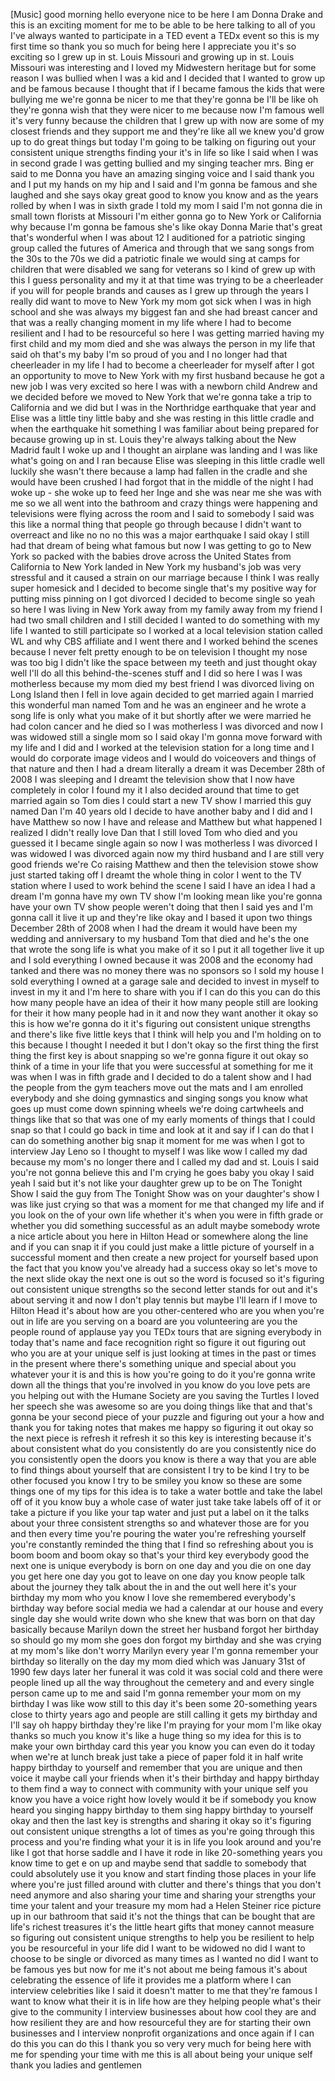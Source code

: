 
[Music]
good morning hello everyone nice to be
here
I am Donna Drake and this is an exciting
moment for me to be able to be here
talking to all of you I&#39;ve always wanted
to participate in a TED event a TEDx
event so this is my first time so thank
you so much for being here I appreciate
you it&#39;s so exciting so I grew up in st.
Louis Missouri and growing up in st.
Louis Missouri was interesting and I
loved my Midwestern heritage but for
some reason I was bullied when I was a
kid and I decided that I wanted to grow
up and be famous because I thought that
if I became famous the kids that were
bullying me we&#39;re gonna be nicer to me
that they&#39;re gonna be I&#39;ll be like oh
they&#39;re gonna wish that they were nicer
to me because now I&#39;m famous well it&#39;s
very funny because the children that I
grew up with now are some of my closest
friends and they support me and they&#39;re
like all we knew you&#39;d grow up to do
great things
but today I&#39;m going to be talking on
figuring out your consistent unique
strengths finding your it&#39;s in life so
like I said when I was in second grade I
was getting bullied and my singing
teacher mrs. Bing er said to me Donna
you have an amazing singing voice and I
said thank you and I put my hands on my
hip and I said and I&#39;m gonna be famous
and she laughed and she says okay great
good to know you know and as the years
rolled by when I was in sixth grade I
told my mom I said I&#39;m not gonna die in
small town florists at Missouri I&#39;m
either gonna go to New York or
California why because I&#39;m gonna be
famous she&#39;s like okay Donna Marie
that&#39;s great that&#39;s wonderful when I was
about 12 I auditioned for a patriotic
singing group called the futures of
America and through that we sang songs
from the 30s to the 70s we did a
patriotic finale we would sing at camps
for children that were disabled we sang
for veterans so I kind of grew up with
this I guess personality and my it at
that time was trying to be a cheerleader
if you will for people brands and causes
as I grew up through the years I really
did want to move to New York my mom got
sick when I was in high school and she
was always my biggest fan
and she had breast cancer and that was a
really changing moment in my life where
I had to become resilient and I had to
be resourceful so here I was getting
married having my first child and my mom
died and she was always the person in my
life that said oh that&#39;s my baby I&#39;m so
proud of you and I no longer had that
cheerleader in my life I had to become a
cheerleader for myself after I got an
opportunity to move to New York with my
first husband because he got a new job I
was very excited so here I was with a
newborn child Andrew and we decided
before we moved to New York that we&#39;re
gonna take a trip to California and we
did but I was in the Northridge
earthquake that year and Elise was a
little tiny little baby and she was
resting in this little cradle and when
the earthquake hit something I was
familiar about being prepared for
because growing up in st. Louis they&#39;re
always talking about the New Madrid
fault I woke up and I thought an
airplane was landing and I was like
what&#39;s going on and I ran because Elise
was sleeping in this little cradle well
luckily she wasn&#39;t there because a lamp
had fallen in the cradle and she would
have been crushed I had forgot that in
the middle of the night I had woke up -
she woke up to feed her Inge and she was
near me she was with me so we all went
into the bathroom and crazy things were
happening and televisions were flying
across the room and I said to somebody I
said was this like a normal thing that
people go through because I didn&#39;t want
to overreact and like no no no this was
a major earthquake I said okay I still
had that dream of being what famous but
now I was getting to go to New York so
packed with the babies drove across the
United States from California to New
York landed in New York my husband&#39;s job
was very stressful and it caused a
strain on our marriage because I think I
was really super homesick and I decided
to become single that&#39;s my positive way
for putting miss pinning on I got
divorced I decided to become single so
yeah so here I was living in New York
away from my family away from my friend
I had two small children and I still
decided I wanted to do something with my
life
I wanted to still participate so I
worked at a local television station
called WL and why CBS affiliate and I
went there and I worked behind the
scenes because I never felt pretty
enough to be on television I thought my
nose was too big I didn&#39;t like the space
between my teeth and just thought okay
well I&#39;ll do all this behind-the-scenes
stuff and I did so here I was I was
motherless because my mom died my best
friend
I was divorced living on Long Island
then I fell in love again decided to get
married again I married this wonderful
man named Tom and he was an engineer and
he wrote a song life is only what you
make of it but shortly after we were
married he had colon cancer and he died
so I was motherless I was divorced and
now I was widowed still a single mom so
I said okay I&#39;m gonna move forward with
my life and I did and I worked at the
television station for a long time and I
would do corporate image videos and I
would do voiceovers and things of that
nature and then I had a dream literally
a dream it was December 28th of 2008 I
was sleeping and I dreamt the television
show that I now have completely in color
I found my it I also decided around that
time to get married again
so Tom dies I could start a new TV show
I married this guy named Dan I&#39;m 40
years old I decide to have another baby
and I did and I have Matthew so now I
have and release and Matthew but what
happened I realized I didn&#39;t really love
Dan that I still loved Tom who died and
you guessed it I became single again so
now I was motherless I was divorced I
was widowed I was divorced again now my
third husband and I are still very good
friends we&#39;re Co raising Matthew and
then the television stowe show just
started taking off I dreamt the whole
thing in color I went to the TV station
where I used to work behind the scene
I said I have an idea I had a dream I&#39;m
gonna have my own TV show I&#39;m looking
mean like you&#39;re gonna have your own TV
show people weren&#39;t doing that then I
said yes and I&#39;m gonna call it live it
up and they&#39;re like okay and I based it
upon two things December 28th of 2008
when I had the dream it would have been
my wedding and anniversary to my husband
Tom that died and he&#39;s the one that
wrote the song life is what you make of
it so I put it all together live it up
and I sold everything I owned because it
was 2008 and the economy had tanked and
there was no money there was no sponsors
so I sold my house I sold everything I
owned at a garage sale and decided to
invest in myself to invest in my it and
I&#39;m here to share with you if I can do
this you can do this how many people
have an idea of their it how many people
still are looking for their it how many
people had in it and now they want
another it okay so this is how we&#39;re
gonna do it it&#39;s figuring out consistent
unique strengths and there&#39;s like five
little keys that I think will help you
and I&#39;m holding on to this because I
thought I needed it but I don&#39;t okay so
the first thing the first thing the
first key is about snapping so we&#39;re
gonna figure it out okay so think of a
time in your life that you were
successful at something for me it was
when I was in fifth grade and I decided
to do a talent show and I had the people
from the gym teachers move out the mats
and I am enrolled everybody and she
doing gymnastics and singing songs you
know what goes up must come down
spinning wheels we&#39;re doing cartwheels
and things like that so that was one of
my early moments of things that I could
snap so that I could go back in time and
look at it and say if I can do that I
can do something another big snap it
moment for me was when I got to
interview Jay Leno so I thought to
myself I was like wow I called my dad
because my mom&#39;s no longer there and I
called my dad and st. Louis I said
you&#39;re not gonna believe this and I&#39;m
crying he goes baby you okay I said yeah
I said but it&#39;s not like your daughter
grew up to be on The Tonight Show I said
the guy from The Tonight Show was on
your daughter&#39;s show I was like just
crying so that was a moment for me that
changed my life and if you look on the
of your own life whether it&#39;s when you
were in fifth grade or whether you did
something successful as an adult maybe
somebody wrote a nice article about you
here in Hilton Head or somewhere along
the line and if you can snap it if you
could just make a little picture of
yourself in a successful moment and then
create a new project for yourself based
upon the fact that you know you&#39;ve
already had a success okay so let&#39;s move
to the next slide okay the next one is
out so the word is focused so it&#39;s
figuring out consistent unique strengths
so the second letter stands for out and
it&#39;s about serving it and now I don&#39;t
play tennis but maybe I&#39;ll learn if I
move to Hilton Head it&#39;s about how are
you other-centered who are you when
you&#39;re out in life are you serving on a
board are you volunteering are you the
people round of applause yay you TEDx
tours that are signing everybody in
today that&#39;s name and face recognition
right so figure it out figuring out who
you are at your unique self is just
looking at times in the past or times in
the present where there&#39;s something
unique and special about you whatever
your it is and this is how you&#39;re going
to do it you&#39;re gonna write down all the
things that you&#39;re involved in you know
do you love pets are you helping out
with the Humane Society are you saving
the Turtles I loved her speech she was
awesome so are you doing things like
that and that&#39;s gonna be your second
piece of your puzzle and figuring out
your a how and thank you for taking
notes that makes me happy so figuring it
out okay so the next piece is refresh it
refresh it so this key is interesting
because it&#39;s about consistent what do
you consistently do are you consistently
nice do you consistently open the doors
you know is there a way that you are
able to find things about yourself that
are consistent I try to be kind I try to
be other focused you know I try to be
smiley you know so these are some things
one of my tips for this idea is to take
a water bottle and take the label off of
it you know buy a whole case of water
just take take labels off of it or take
a picture if you like your tap water and
just put a label on it the talks about
your three consistent strengths
so and whatever those are for you and
then every time you&#39;re pouring the water
you&#39;re refreshing yourself you&#39;re
constantly reminded the thing that I
find so refreshing about you is boom
boom and boom okay so that&#39;s your third
key everybody good the next one is
unique everybody is born on one day and
you die on one day you get here one day
you got to leave on one day you know
people talk about the journey they talk
about the in and the out well here it&#39;s
your birthday my mom who you know I love
she remembered everybody&#39;s birthday way
before social media we had a calendar at
our house and every single day she would
write down who she knew that was born on
that day basically because Marilyn down
the street her husband forgot her
birthday so should go my mom she goes
don forgot my birthday and she was
crying at my mom&#39;s like don&#39;t worry
Marilyn every year I&#39;m gonna remember
your birthday so literally on the day my
mom died which was January 31st of 1990
few days later her funeral it was cold
it was social cold and there were people
lined up all the way throughout the
cemetery and and every single person
came up to me and said I&#39;m gonna
remember your mom on my birthday I was
like wow still to this day it&#39;s been
some 20-something years close to thirty
years ago and people are still calling
it gets my birthday and I&#39;ll say oh
happy birthday they&#39;re like I&#39;m praying
for your mom I&#39;m like okay thanks so
much you know it&#39;s like a huge thing so
my idea for this is to make your own
birthday card this year you know you can
even do it today when we&#39;re at lunch
break just take a piece of paper fold it
in half write happy birthday to yourself
and remember that you are unique and
then voice it maybe call your friends
when it&#39;s their birthday and happy
birthday to them find a way to connect
with community with your unique self you
know you have a voice right how lovely
would it be if somebody you know heard
you singing happy birthday to them sing
happy birthday to yourself okay and then
the last key is strengths and sharing it
okay so it&#39;s figuring out consistent
unique strengths a lot of times as
you&#39;re going through this process and
you&#39;re finding what your it is in life
you look around and you&#39;re like
I got that horse saddle and I have it
rode in like 20-something years you know
time to get e on up and maybe send that
saddle to somebody that could absolutely
use it you know and start finding those
places in your life where you&#39;re just
filled around with clutter and there&#39;s
things that you don&#39;t need anymore and
also sharing your time and sharing your
strengths your time your talent and your
treasure
my mom had a Helen Steiner rice picture
up in our bathroom that said it&#39;s not
the things that can be bought that are
life&#39;s richest treasures it&#39;s the little
heart gifts that money cannot measure so
figuring out consistent unique strengths
to help you be resilient to help you be
resourceful in your life did I want to
be widowed no did I want to choose to be
single or divorced as many times as I
wanted no did I want to be famous yes
but now for me it&#39;s not about me being
famous it&#39;s about celebrating the
essence of life it provides me a
platform where I can interview
celebrities like I said it doesn&#39;t
matter to me that they&#39;re famous I want
to know what their it is in life how are
they helping people what&#39;s their give to
the community I interview businesses
about how cool they are and how
resilient they are and how resourceful
they are for starting their own
businesses and I interview nonprofit
organizations and once again if I can do
this you can do this I thank you so very
very much for being here with me for
spending your time with me this is all
about being your unique self thank you
ladies and gentlemen
